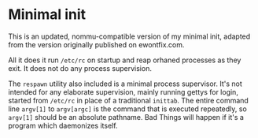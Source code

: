 # Minimal init

This is an updated, nommu-compatible version of my minimal init,
adapted from the version originally published on ewontfix.com.

All it does it run `/etc/rc` on startup and reap orhaned processes
as they exit. It does not do any process supervision.

The `respawn` utility also included is a minimal process supervisor.
It's not intended for any elaborate supervision, mainly running gettys
for login, started from `/etc/rc` in place of a traditional `inittab`.
The entire command line `argv[1]` to `argv[argc]` is the command that
is executed repeatedly, so `argv[1]` should be an absolute pathname.
Bad Things will happen if it's a program which daemonizes itself.
